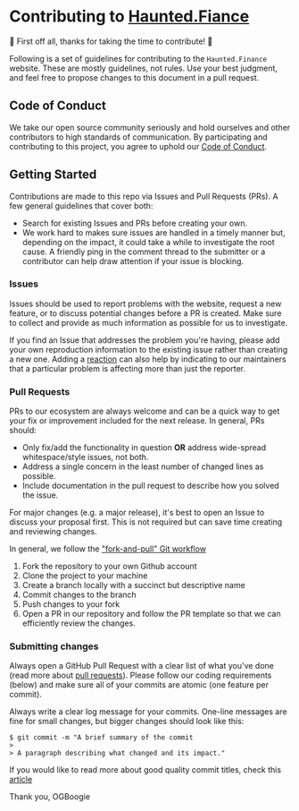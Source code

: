 # Contributing to [Haunted.Fiance](https://haunted.finance)

🎉 First off all, thanks for taking the time to contribute! 🎉

Following is a set of guidelines for contributing to the `Haunted.Finance` website. These are mostly guidelines, not rules. Use your best judgment, and feel free to propose changes to this document in a pull request.

## Code of Conduct

We take our open source community seriously and hold ourselves and other contributors to high standards of communication. By participating and contributing to this project, you agree to uphold our [Code of Conduct](#code-of-conduct).

## Getting Started

Contributions are made to this repo via Issues and Pull Requests (PRs). A few general guidelines that cover both:

- Search for existing Issues and PRs before creating your own.
- We work hard to makes sure issues are handled in a timely manner but, depending on the impact, it could take a while to investigate the root cause. A friendly ping in the comment thread to the submitter or a contributor can help draw attention if your issue is blocking.

### Issues

Issues should be used to report problems with the website, request a new feature, or to discuss potential changes before a PR is created. Make sure to collect and provide as much information as possible for us to investigate.

If you find an Issue that addresses the problem you're having, please add your own reproduction information to the existing issue rather than creating a new one. Adding a [reaction](https://github.blog/2016-03-10-add-reactions-to-pull-requests-issues-and-comments/) can also help by indicating to our maintainers that a particular problem is affecting more than just the reporter.

### Pull Requests

PRs to our ecosystem are always welcome and can be a quick way to get your fix or improvement included for the next release. In general, PRs should:

- Only fix/add the functionality in question **OR** address wide-spread whitespace/style issues, not both.
- Address a single concern in the least number of changed lines as possible.
- Include documentation in the pull request to describe how you solved the issue.

For major changes (e.g. a major release), it's best to open an Issue to discuss your proposal first. This is not required but can save time creating and reviewing changes.

In general, we follow the ["fork-and-pull" Git workflow](https://gist.github.com/Chaser324/ce0505fbed06b947d962)

1. Fork the repository to your own Github account
2. Clone the project to your machine
3. Create a branch locally with a succinct but descriptive name
4. Commit changes to the branch
5. Push changes to your fork
6. Open a PR in our repository and follow the PR template so that we can efficiently review the changes.

### Submitting changes

Always open a GitHub Pull Request with a clear list of what you've done (read more about [pull requests](http://help.github.com/pull-requests/)). Please follow our coding requirements (below) and make sure all of your commits are atomic (one feature per commit).

Always write a clear log message for your commits. One-line messages are fine for small changes, but bigger changes should look like this:

    $ git commit -m "A brief summary of the commit
    >
    > A paragraph describing what changed and its impact."

If you would like to read more about good quality commit titles, check this [article](https://chris.beams.io/posts/git-commit/)

Thank you,
OGBoogie
